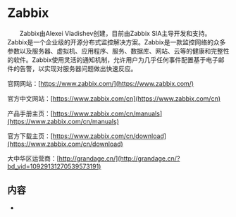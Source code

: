 # Zabbix
&#8195;&#8195;Zabbix由Alexei Vladishev创建，目前由Zabbix SIA主导开发和支持。Zabbix是一个企业级的开源分布式监控解决方案。Zabbix是一款监控网络的众多参数以及服务器、虚拟机、应用程序、服务、数据库、网站、云等的健康和完整性的软件。Zabbix使用灵活的通知机制，允许用户为几乎任何事件配置基于电子邮件的告警，以实现对服务器问题做出快速反应。

官网网站：[https://www.zabbix.com/](https://www.zabbix.com/)

官方中文网站：[https://www.zabbix.com/cn](https://www.zabbix.com/cn)

产品手册主页：[https://www.zabbix.com/cn/manuals](https://www.zabbix.com/cn/manuals)

官方下载主页：[https://www.zabbix.com/cn/download](https://www.zabbix.com/cn/download)

大中华区运营商：[http://grandage.cn/](http://grandage.cn/?bd_vid=10929131270539573191)

## 内容
- 
